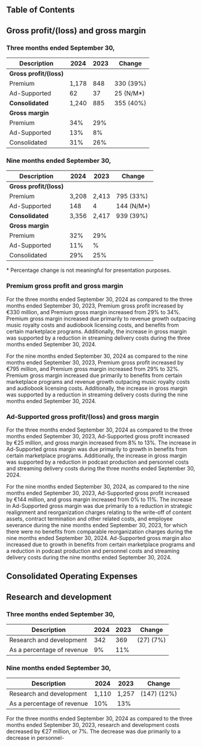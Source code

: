 ## Table of Contents

## Gross profit/(loss) and gross margin

### Three months ended September 30,
| Description       | 2024     | 2023     | Change    |
|--------------------|----------|----------|-----------|
| **Gross profit/(loss)**  |          |          |           |
| Premium           | 1,178    | 848      | 330 (39%) |
| Ad-Supported      | 62       | 37       | 25 (N/M*) |
| **Consolidated**         | 1,240    | 885      | 355 (40%) |
| **Gross margin**         |          |          |           |
| Premium           | 34%      | 29%      |           |
| Ad-Supported      | 13%      | 8%       |           |
| Consolidated      | 31%      | 26%      |           |

### Nine months ended September 30,
| Description       | 2024     | 2023     | Change    |
|--------------------|----------|----------|-----------|
| **Gross profit/(loss)**  |          |          |           |
| Premium           | 3,208    | 2,413    | 795 (33%) |
| Ad-Supported      | 148      | 4        | 144 (N/M*) |
| **Consolidated**         | 3,356    | 2,417    | 939 (39%) |
| **Gross margin**         |          |          |           |
| Premium           | 32%      | 29%      |           |
| Ad-Supported      | 11%      | %        |           |
| Consolidated      | 29%      | 25%      |           |

\* Percentage change is not meaningful for presentation purposes.

### Premium gross profit and gross margin

For the three months ended September 30, 2024 as compared to the three months ended September 30, 2023, Premium gross profit increased by €330 million, and Premium gross margin increased from 29% to 34%. Premium gross margin increased due primarily to revenue growth outpacing music royalty costs and audiobook licensing costs, and benefits from certain marketplace programs. Additionally, the increase in gross margin was supported by a reduction in streaming delivery costs during the three months ended September 30, 2024.

For the nine months ended September 30, 2024 as compared to the nine months ended September 30, 2023, Premium gross profit increased by €795 million, and Premium gross margin increased from 29% to 32%. Premium gross margin increased due primarily to benefits from certain marketplace programs and revenue growth outpacing music royalty costs and audiobook licensing costs. Additionally, the increase in gross margin was supported by a reduction in streaming delivery costs during the nine months ended September 30, 2024.

### Ad-Supported gross profit/(loss) and gross margin

For the three months ended September 30, 2024 as compared to the three months ended September 30, 2023, Ad-Supported gross profit increased by €25 million, and gross margin increased from 8% to 13%. The increase in Ad-Supported gross margin was due primarily to growth in benefits from certain marketplace programs. Additionally, the increase in gross margin was supported by a reduction in podcast production and personnel costs and streaming delivery costs during the three months ended September 30, 2024.

For the nine months ended September 30, 2024, as compared to the nine months ended September 30, 2023, Ad-Supported gross profit increased by €144 million, and gross margin increased from 0% to 11%. The increase in Ad-Supported gross margin was due primarily to a reduction in strategic realignment and reorganization charges relating to the write-off of content assets, contract termination and other related costs, and employee severance during the nine months ended September 30, 2023, for which there were no benefits from comparable reorganization charges during the nine months ended September 30, 2024. Ad-Supported gross margin also increased due to growth in benefits from certain marketplace programs and a reduction in podcast production and personnel costs and streaming delivery costs during the nine months ended September 30, 2024.

## Consolidated Operating Expenses

## Research and development

### Three months ended September 30,
| Description              | 2024 | 2023 | Change |
|---------------------------|------|------|--------|
| Research and development  | 342  | 369  | (27) (7%) |
| As a percentage of revenue| 9%   | 11%  |       |

### Nine months ended September 30,
| Description              | 2024  | 2023  | Change  |
|---------------------------|-------|-------|---------|
| Research and development  | 1,110 | 1,257 | (147) (12%) |
| As a percentage of revenue| 10%   | 13%   |         |

For the three months ended September 30, 2024 as compared to the three months ended September 30, 2023, research and development costs decreased by €27 million, or 7%. The decrease was due primarily to a decrease in personnel-